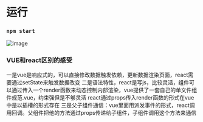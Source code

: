 # 运行

### `npm start`

![image](https://user-images.githubusercontent.com/56719562/130942517-4e6edf82-75da-4a71-a591-b5795e1bbe0a.png)

###  VUE和react区别的感受
一是vue是响应式的，可以直接修改数据触发依赖，更新数据渲染页面，react需要通过setState来触发数据改变
二是语法特性，react是写js，比较灵活，组件可以通过传入一个render函数来动态控制内部渲染，vue提供了一套自己的单文件组件规范.vue，约束强但是不够灵活
react通过props传入render函数的形式在vue中是以插槽的形式存在
三是父子组件通信：vue里面用派发事件的形式，react调用回调。父组件把他的方法通过props传递给子组件，子组件调用这个方法来通信
